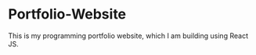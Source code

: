 # Portfolio-Website 

This is my programming portfolio website, which I am building using React JS.

